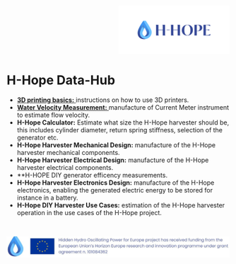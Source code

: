 <div align="right">
<img src="/images/Logo_istituzionale.png" alt="drawing" width="250"/>
</div>

# H-Hope Data-Hub


- <a href="https://github.com/H-HOPE/H-HOPE-3D-printing"> **3D printing basics:** </a>instructions on how to use 3D printers.
-	<a href="https://github.com/H-HOPE/H-HOPE-current-meter"> **Water Velocity Measurement:** </a> manufacture of Current Meter instrument to estimate flow velocity.
-	**H-Hope Calculator:** Estimate what size the H-Hope harvester should be, this includes cylinder diameter, return spring stiffness, selection of the generator etc.
-	**H-Hope Harvester Mechanical Design:** manufacture of the H-Hope harvester mechanical components.
- **H-Hope Harvester Electrical Design:** manufacture of the H-Hope harvester electrical components.
- **H-HOPE DIY generator efficency measurements.
- **H-Hope Harvester Electronics Design:** manufacture of the H-Hope electronics, enabling the generated electric energy to be stored for instance in a battery.
-	**H-Hope DIY Harvester Use Cases:** estimation of the H-Hope harvester operation in the use cases of the H-Hope project.

&nbsp;
&nbsp;
&nbsp;

<div align="center">
<img src="./images/H-HOPE_footer.JPG" alt="drawing" width="1472"/>
</div>
